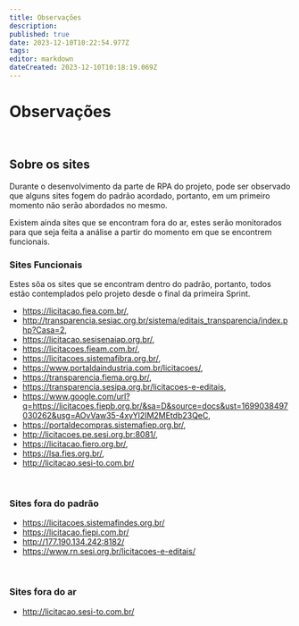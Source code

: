 ```yaml
---
title: Observações
description: 
published: true
date: 2023-12-10T10:22:54.977Z
tags: 
editor: markdown
dateCreated: 2023-12-10T10:18:19.069Z
---
```


# Observações
<br>

## Sobre os sites
Durante o desenvolvimento da parte de RPA do projeto, pode ser observado que alguns sites fogem do padrão acordado, portanto, em um primeiro momento não serão abordados no mesmo.

Existem ainda sites que se encontram fora do ar, estes serão monitorados para que seja feita a análise a partir do momento em que se encontrem funcionais.
<br>

### Sites Funcionais

Estes sõa os sites que se encontram dentro do padrão, portanto, todos estão contemplados pelo projeto desde o final da primeira Sprint.

- https://licitacao.fiea.com.br/,
- http://transparencia.sesiac.org.br/sistema/editais_transparencia/index.php?Casa=2,
- https://licitacao.sesisenaiap.org.br/,
- https://licitacoes.fieam.com.br/,
- https://licitacoes.sistemafibra.org.br/,
- https://www.portaldaindustria.com.br/licitacoes/,
- https://transparencia.fiema.org.br/,
- https://transparencia.sesipa.org.br/licitacoes-e-editais,
- https://www.google.com/url?q=https://licitacoes.fiepb.org.br/&sa=D&source=docs&ust=1699038497030262&usg=AOvVaw35-4xyYl2IM2MEtdb23QeC,
- https://portaldecompras.sistemafiep.org.br/,
- http://licitacoes.pe.sesi.org.br:8081/,
- https://licitacao.fiero.org.br/,
- https://lsa.fies.org.br/,
- http://licitacao.sesi-to.com.br/

<br>

### Sites fora do padrão
- https://licitacoes.sistemafindes.org.br/
- https://licitacao.fiepi.com.br/
- http://177.190.134.242:8182/
- https://www.rn.sesi.org.br/licitacoes-e-editais/

<br>

### Sites fora do ar
- http://licitacao.sesi-to.com.br/ 

